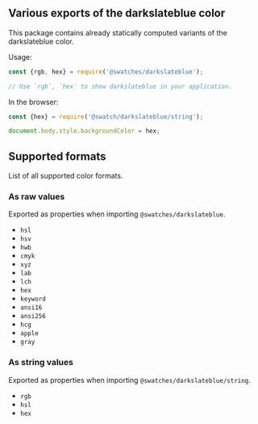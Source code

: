 ## Various exports of the darkslateblue color

This package contains already statically computed variants of the darkslateblue color.

Usage:
```js
const {rgb, hex} = require('@swatches/darkslateblue');

// Use `rgb`, `hex` to show darkslateblue in your application.
```

In the browser:
```js
const {hex} = require('@swatch/darkslateblue/string');

document.body.style.backgroundColor = hex;
```

## Supported formats


List of all supported color formats.

### As raw values

Exported as properties when importing `@swatches/darkslateblue`.

- `hsl`
- `hsv`
- `hwb`
- `cmyk`
- `xyz`
- `lab`
- `lch`
- `hex`
- `keyword`
- `ansi16`
- `ansi256`
- `hcg`
- `apple`
- `gray`

### As string values

Exported as properties when importing `@swatches/darkslateblue/string`.

- `rgb`
- `hsl`
- `hex`
